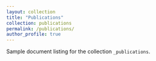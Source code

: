 ```yaml
---
layout: collection
title: "Publications"
collection: publications
permalink: /publications/
author_profile: true
---
```


Sample document listing for the collection `_publications`.